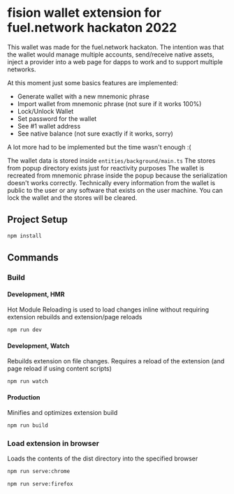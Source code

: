 # fision wallet extension for fuel.network hackaton 2022

This wallet was made for the fuel.network hackaton. The intention was that the wallet would manage multiple accounts, send/receive native assets, inject a provider into a web page for dapps to work and to support multiple networks.

At this moment just some basics features are implemented:

- Generate wallet with a new mnemonic phrase
- Import wallet from mnemonic phrase (not sure if it works 100%)
- Lock/Unlock Wallet
- Set password for the wallet
- See #1 wallet address
- See native balance (not sure exactly if it works, sorry)

A lot more had to be implemented but the time wasn't enough :(

The wallet data is stored inside `entities/background/main.ts`
The stores from popup directory exists just for reactivity purposes
The wallet is recreated from mnemonic phrase inside the popup because the serialization doesn't works correctly.
Technically every information from the wallet is public to the user or any software that exists on the user machine. You can lock the wallet and the stores will be cleared.

## Project Setup

```sh
npm install
```

## Commands

### Build

#### Development, HMR

Hot Module Reloading is used to load changes inline without requiring extension rebuilds and extension/page reloads

```sh
npm run dev
```

#### Development, Watch

Rebuilds extension on file changes. Requires a reload of the extension (and page reload if using content scripts)

```sh
npm run watch
```

#### Production

Minifies and optimizes extension build

```sh
npm run build
```

### Load extension in browser

Loads the contents of the dist directory into the specified browser

```sh
npm run serve:chrome
```

```sh
npm run serve:firefox
```
